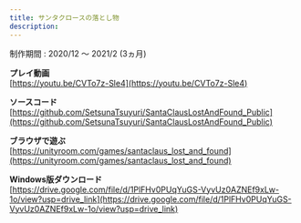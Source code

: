 ```yaml
---
title: サンタクロースの落とし物
description: 
---
```


制作期間 : 2020/12 ～ 2021/2 (3ヵ月)

**プレイ動画**  
[https://youtu.be/CVTo7z-Sle4](https://youtu.be/CVTo7z-Sle4)

**ソースコード**  
[https://github.com/SetsunaTsuyuri/SantaClausLostAndFound_Public](https://github.com/SetsunaTsuyuri/SantaClausLostAndFound_Public)

**ブラウザで遊ぶ**  
[https://unityroom.com/games/santaclaus_lost_and_found](https://unityroom.com/games/santaclaus_lost_and_found)

**Windows版ダウンロード**  
[https://drive.google.com/file/d/1PlFHv0PUqYuGS-VyvUz0AZNEf9xLw-1o/view?usp=drive_link](https://drive.google.com/file/d/1PlFHv0PUqYuGS-VyvUz0AZNEf9xLw-1o/view?usp=drive_link)